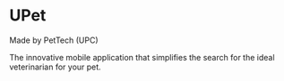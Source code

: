# UPet 
Made by PetTech (UPC)

The innovative mobile application that simplifies the search for the ideal veterinarian for your pet.
